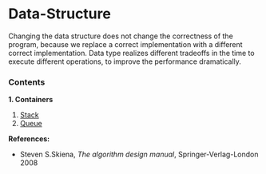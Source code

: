 # Data-Structure

Changing the data structure does not change the correctness of the program, because we replace a correct implementation with a different correct implementation. Data type realizes different 
tradeoffs in the time to execute different operations, to improve
the performance dramatically.

### Contents
__1. Containers__

   1. [Stack](https://github.com/Fayssal404/Data-Sctructure/tree/master/Stacks)
   2. [Queue](https://github.com/Fayssal404/Data-Sctructure/tree/master/Queue)



__References:__
- Steven S.Skiena, *The algorithm design manual*, Springer-Verlag-London 2008

